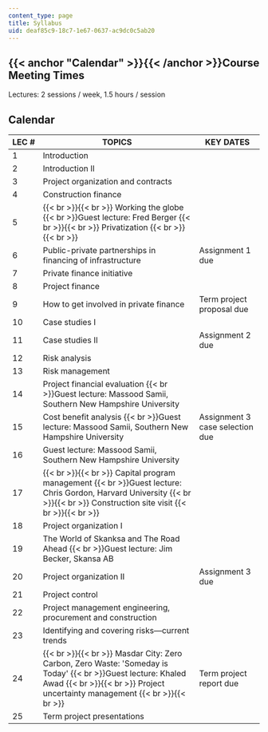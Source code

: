 ```yaml
---
content_type: page
title: Syllabus
uid: deaf85c9-18c7-1e67-0637-ac9dc0c5ab20
---
```


{{< anchor "Calendar" >}}{{< /anchor >}}Course Meeting Times
------------------------------------------------------------

Lectures: 2 sessions / week, 1.5 hours / session

Calendar
--------

| LEC # | TOPICS | KEY DATES |
| --- | --- | --- |
| 1 | Introduction | &nbsp; |
| 2 | Introduction II | &nbsp; |
| 3 | Project organization and contracts | &nbsp; |
| 4 | Construction finance | &nbsp; |
| 5 |  {{< br >}}{{< br >}} Working the globe  {{< br >}}Guest lecture: Fred Berger {{< br >}}{{< br >}} Privatization {{< br >}}{{< br >}}  | &nbsp; |
| 6 | Public-private partnerships in financing of infrastructure | Assignment 1 due |
| 7 | Private finance initiative | &nbsp; |
| 8 | Project finance | &nbsp; |
| 9 | How to get involved in private finance | Term project proposal due |
| 10 | Case studies I | &nbsp; |
| 11 | Case studies II | Assignment 2 due |
| 12 | Risk analysis | &nbsp; |
| 13 | Risk management | &nbsp; |
| 14 | Project financial evaluation  {{< br >}}Guest lecture: Massood Samii, Southern New Hampshire University | &nbsp; |
| 15 | Cost benefit analysis  {{< br >}}Guest lecture: Massood Samii, Southern New Hampshire University | Assignment 3 case selection due |
| 16 | Guest lecture: Massood Samii, Southern New Hampshire University | &nbsp; |
| 17 |  {{< br >}}{{< br >}} Capital program management  {{< br >}}Guest lecture: Chris Gordon, Harvard University {{< br >}}{{< br >}} Construction site visit {{< br >}}{{< br >}}  | &nbsp; |
| 18 | Project organization I | &nbsp; |
| 19 | The World of Skanksa and The Road Ahead  {{< br >}}Guest lecture: Jim Becker, Skansa AB | &nbsp; |
| 20 | Project organization II | Assignment 3 due |
| 21 | Project control | &nbsp; |
| 22 | Project management engineering, procurement and construction | &nbsp; |
| 23 | Identifying and covering risks—current trends | &nbsp; |
| 24 |  {{< br >}}{{< br >}} Masdar City: Zero Carbon, Zero Waste: 'Someday is Today'  {{< br >}}Guest lecture: Khaled Awad {{< br >}}{{< br >}} Project uncertainty management {{< br >}}{{< br >}}  | Term project report due |
| 25 | Term project presentations |